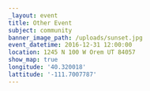 ```yaml
---
_layout: event
title: Other Event
subject: community
banner_image_path: /uploads/sunset.jpg
event_datetime: 2016-12-31 12:00:00
location: 1245 N 100 W Orem UT 84057
show_map: true
longitude: '40.320018'
lattitude: '-111.7007787'
---
```



